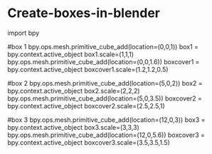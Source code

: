 # Create-boxes-in-blender
import bpy

#box 1
bpy.ops.mesh.primitive_cube_add(location=(0,0,1))
box1 = bpy.context.active_object
box1.scale=(1,1,1)
bpy.ops.mesh.primitive_cube_add(location=(0,0,1.6))
boxcover1 = bpy.context.active_object
boxcover1.scale=(1.2,1.2,0.5)

#box 2
bpy.ops.mesh.primitive_cube_add(location=(5,0,2))
box2 = bpy.context.active_object
box2.scale=(2,2,2)
bpy.ops.mesh.primitive_cube_add(location=(5,0,3.5))
boxcover2 = bpy.context.active_object
boxcover2.scale=(2.5,2.5,1)

#box 3
bpy.ops.mesh.primitive_cube_add(location=(12,0,3))
box3 = bpy.context.active_object
box3.scale=(3,3,3)
bpy.ops.mesh.primitive_cube_add(location=(12,0,5.6))
boxcover3 = bpy.context.active_object
boxcover3.scale=(3.5,3.5,1.5)
